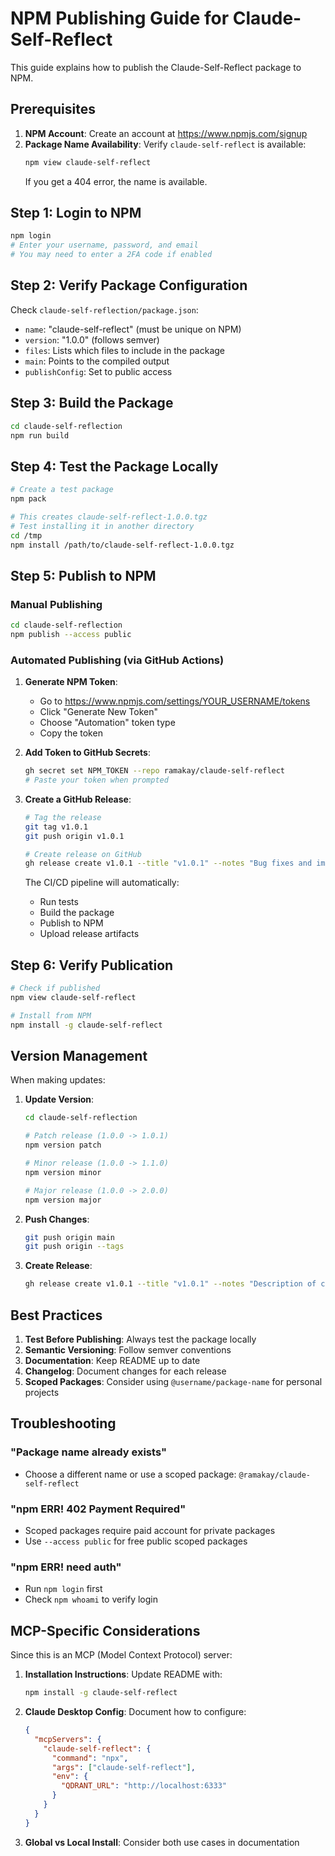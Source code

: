 # NPM Publishing Guide for Claude-Self-Reflect

This guide explains how to publish the Claude-Self-Reflect package to NPM.

## Prerequisites

1. **NPM Account**: Create an account at https://www.npmjs.com/signup
2. **Package Name Availability**: Verify `claude-self-reflect` is available:
   ```bash
   npm view claude-self-reflect
   ```
   If you get a 404 error, the name is available.

## Step 1: Login to NPM

```bash
npm login
# Enter your username, password, and email
# You may need to enter a 2FA code if enabled
```

## Step 2: Verify Package Configuration

Check `claude-self-reflection/package.json`:
- `name`: "claude-self-reflect" (must be unique on NPM)
- `version`: "1.0.0" (follows semver)
- `files`: Lists which files to include in the package
- `main`: Points to the compiled output
- `publishConfig`: Set to public access

## Step 3: Build the Package

```bash
cd claude-self-reflection
npm run build
```

## Step 4: Test the Package Locally

```bash
# Create a test package
npm pack

# This creates claude-self-reflect-1.0.0.tgz
# Test installing it in another directory
cd /tmp
npm install /path/to/claude-self-reflect-1.0.0.tgz
```

## Step 5: Publish to NPM

### Manual Publishing

```bash
cd claude-self-reflection
npm publish --access public
```

### Automated Publishing (via GitHub Actions)

1. **Generate NPM Token**:
   - Go to https://www.npmjs.com/settings/YOUR_USERNAME/tokens
   - Click "Generate New Token"
   - Choose "Automation" token type
   - Copy the token

2. **Add Token to GitHub Secrets**:
   ```bash
   gh secret set NPM_TOKEN --repo ramakay/claude-self-reflect
   # Paste your token when prompted
   ```

3. **Create a GitHub Release**:
   ```bash
   # Tag the release
   git tag v1.0.1
   git push origin v1.0.1

   # Create release on GitHub
   gh release create v1.0.1 --title "v1.0.1" --notes "Bug fixes and improvements"
   ```

   The CI/CD pipeline will automatically:
   - Run tests
   - Build the package
   - Publish to NPM
   - Upload release artifacts

## Step 6: Verify Publication

```bash
# Check if published
npm view claude-self-reflect

# Install from NPM
npm install -g claude-self-reflect
```

## Version Management

When making updates:

1. **Update Version**:
   ```bash
   cd claude-self-reflection
   
   # Patch release (1.0.0 -> 1.0.1)
   npm version patch
   
   # Minor release (1.0.0 -> 1.1.0)
   npm version minor
   
   # Major release (1.0.0 -> 2.0.0)
   npm version major
   ```

2. **Push Changes**:
   ```bash
   git push origin main
   git push origin --tags
   ```

3. **Create Release**:
   ```bash
   gh release create v1.0.1 --title "v1.0.1" --notes "Description of changes"
   ```

## Best Practices

1. **Test Before Publishing**: Always test the package locally
2. **Semantic Versioning**: Follow semver conventions
3. **Documentation**: Keep README up to date
4. **Changelog**: Document changes for each release
5. **Scoped Packages**: Consider using `@username/package-name` for personal projects

## Troubleshooting

### "Package name already exists"
- Choose a different name or use a scoped package: `@ramakay/claude-self-reflect`

### "npm ERR! 402 Payment Required"
- Scoped packages require paid account for private packages
- Use `--access public` for free public scoped packages

### "npm ERR! need auth"
- Run `npm login` first
- Check `npm whoami` to verify login

## MCP-Specific Considerations

Since this is an MCP (Model Context Protocol) server:

1. **Installation Instructions**: Update README with:
   ```bash
   npm install -g claude-self-reflect
   ```

2. **Claude Desktop Config**: Document how to configure:
   ```json
   {
     "mcpServers": {
       "claude-self-reflect": {
         "command": "npx",
         "args": ["claude-self-reflect"],
         "env": {
           "QDRANT_URL": "http://localhost:6333"
         }
       }
     }
   }
   ```

3. **Global vs Local Install**: Consider both use cases in documentation